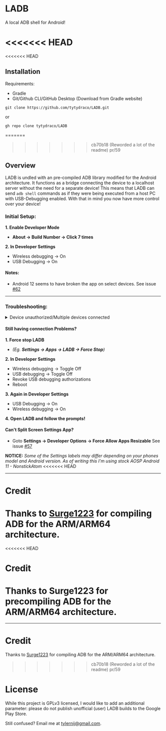 # LADB
A local ADB shell for Android!

<<<<<<< HEAD
=======
<<<<<<< HEAD
## Installation
Requirements:
* Gradle
* Git/Github CLI/GitHub Desktop (Download from Gradle website)


```
git clone https://github.com/tytydraco/LADB.git
```
or
```
gh repo clone tytydraco/LADB
```

=======
>>>>>>> cb70b18 (Reworded a lot of the readme)
>>>>>>> pr/59
## Overview
LADB is undled with an pre-compiled ADB library modified
for the Android architecture. It functions as a bridge connecting the device
to a localhost server without the need for a separate device!
This means that LADB can send `adb shell` commands
as if they were being executed from a host PC with USB-Debugging enabled.
With that in mind you now have more control over your device!


### Initial Setup:
**1. Enable Developer Mode**
 - **About -> Build Number -> Click 7 times**

**2. In Developer Settings**
 - Wireless debugging -> On
 - USB Debugging -> On

#### Notes:
- Android 12 seems to have broken the app on select devices.
See issue [#62](https://github.com/tytydraco/LADB/issues/62)
----
### Troubleshooting:
<details>
<summary>Device unauthorized/Multiple devices connected</summary>


   1. Detach any devices
   2. Force stop LADB(see use case below)
   3. Enable/Disable Airplane Mode
   4. Goto step 2 of [Initial Setup](#initial-setup)

----
</details>

#### Still having connection Problems?

**1. Force stop LADB**
  - _(Eg.
**Settings -> Apps -> LADB -> Force Stop**)_

**2. In Developer Settings**
  - Wireless debugging -> Toggle Off
  - USB debugging -> Toggle Off
  - Revoke USB debugging authorizations
  - Reboot

**3. Again in Developer Settings**
 + USB Debugging -> On
 + Wireless debugging -> On

**4. Open LADB and follow the prompts!**

#### Can't Split Screen Settings App?

 - Goto **Settings -> Developer Options -> Force Allow Apps Resizable**
See issue [#57](https://github.com/tytydraco/LADB/issues/57)

**NOTICE:**
_Some of the Settings labels may differ depending on your
phones model and Android version. As of writing this
I'm using stock AOSP Android 11 - NonstickAtom_
<<<<<<< HEAD


----

# Credit
Thanks to [Surge1223](https://github.com/Surge1223) for compiling ADB for the ARM/ARM64 architecture.
=======
<<<<<<< HEAD

# Credit
Thanks to Surge1223 for precompiling ADB for the ARM/ARM64 architecture.
=======


----

# Credit
Thanks to [Surge1223](https://github.com/Surge1223) for compiling ADB for the ARM/ARM64 architecture.
>>>>>>> cb70b18 (Reworded a lot of the readme)
>>>>>>> pr/59

# License
While this project is GPLv3 licensed, I would like to add an additional parameter: please do not publish unofficial (user) LADB builds to the Google Play Store.

Still confused? Email me at tylernij@gmail.com.
